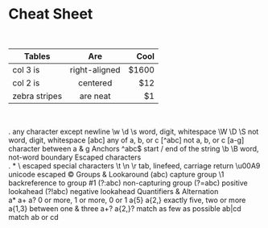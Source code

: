 # Cheat Sheet

<br>

| Tables        | Are           | Cool  |
| ------------- |:-------------:| -----:|
| col 3 is      | right-aligned | $1600 |
| col 2 is      | centered      |   $12 |
| zebra stripes | are neat      |    $1 |

<br>

.	any character except newline
\w \d \s	word, digit, whitespace
\W \D \S	not word, digit, whitespace
[abc]	any of a, b, or c
[^abc]	not a, b, or c
[a-g]	character between a & g
Anchors	
^abc$	start / end of the string
\b \B	word, not-word boundary
Escaped characters	
\. \* \\	escaped special characters
\t \n \r	tab, linefeed, carriage return
\u00A9	unicode escaped ©
Groups & Lookaround	
(abc)	capture group
\1	backreference to group #1
(?:abc)	non-capturing group
(?=abc)	positive lookahead
(?!abc)	negative lookahead
Quantifiers & Alternation	
a* a+ a?	0 or more, 1 or more, 0 or 1
a{5} a{2,}	exactly five, two or more
a{1,3}	between one & three
a+? a{2,}?	match as few as possible
ab|cd	match ab or cd
